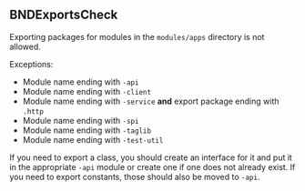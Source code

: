 ## BNDExportsCheck

Exporting packages for modules in the `modules/apps` directory is not allowed.

Exceptions:

* Module name ending with `-api`
* Module name ending with `-client`
* Module name ending with `-service` **and** export package ending with `.http`
* Module name ending with `-spi`
* Module name ending with `-taglib`
* Module name ending with `-test-util`

If you need to export a class, you should create an interface for it and put it
in the appropriate `-api` module or create one if one does not already exist. If
you need to export constants, those should also be moved to `-api`.